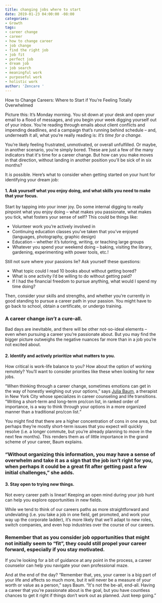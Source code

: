 ```yaml
---
title: changing jobs where to start
date: 2019-01-23 04:00:00 -08:00
categories:
- Growth
tags:
- career change
- career
- how to change career
- job change
- find the right job
- job fit
- perfect job
- dream job
- job search
- meaningful work
- purposeful work
- holistic work
author: 'Zencare '
---
```


How to Change Careers: Where to Start if You’re Feeling Totally Overwhelmed

Picture this: It’s Monday morning. You sit down at your desk and open your email to a flood of messages, and you begin your week digging yourself out of your inbox. You’re reading through emails about client conflicts and impending deadlines, and a campaign that’s running behind schedule – and, underneath it all, what you’re really reading is: _It’s time for a change._

You’re likely feeling frustrated, unmotivated, or overall unfulfilled. Or maybe, in another scenario, you're simply bored. These are just a few of the many indicators that it's time for a career change. But how can you make moves in that direction, without landing in another position you'll be sick of in six months? 

It _is_ possible. Here’s what to consider when getting started on your hunt for identifying your dream job:

#### 1. Ask yourself what you enjoy doing, and what skills you need to make that your focus.

Start by tapping into your inner joy. Do some internal digging to really pinpoint what you enjoy doing – what makes you passionate, what makes you tick, what fosters your sense of self? This could be things like: 

- Volunteer work you’re actively involved in 
- Continuing education classes you’ve taken that you’ve enjoyed (languages, photography, graphic design) 
- Education – whether it’s tutoring, writing, or teaching large groups 
- Whatever you spend your weekend doing – baking, visiting the library, gardening, experimenting with power tools, etc.! 

Still not sure where your passions lie? Ask yourself these questions:

- What topic could I read 10 books about without getting bored? 
- What is one activity I’d be willing to do without getting paid? 
- If I had the financial freedom to pursue anything, what would I spend my time doing?  

Then, consider your skills and strengths, and whether you’re currently in good standing to pursue a career path in your passion. You might have to go back to school, obtain a certificate, or undergo training. 

### A career change _isn’t_ a cure-all. 

Bad days are inevitable, and there will be other not-so-ideal elements – even when pursuing a career you’re passionate about. But you may find the bigger picture outweighs the negative nuances far more than in a job you’re not excited about. 

#### 2. Identify and actively prioritize what matters to you.
  
How critical is work-life balance to you? How about the option of working remotely? You’ll want to consider priorities like these when looking for new jobs.

“When thinking through a career change, sometimes emotions can get in the way of honestly weighing out your options,” says [Julia Baum](https://www.zencare.co/julia-baum), a therapist in New York City whose specializes in career counseling and life transitions. “Writing a short-term and long-term pro/con list, in ranked order of importance, is a way to think through your options in a more organized manner than a traditional pro/con list.”

You might find that there are a higher concentration of cons in one area, but perhaps they’re mostly short-term issues that you expect will quickly resolve (i.e. a longer commute, but you’re already planning to move in the next few months). This renders them as of little importance in the grand scheme of your career, Baum explains.

### “Without organizing this information, you may have a sense of overwhelm and take it as a sign that the job isn’t right for you, when perhaps it could be a great fit after getting past a few initial challenges,” she adds.

#### 3. Stay open to trying new things. 

Not every career path is linear! Keeping an open mind during your job hunt can help you explore opportunities in new fields. 

While we tend to think of our careers paths as more straightforward and undeviating (i.e. you take a job in one field, get promoted, and work your way up the corporate ladder), it’s more likely that we’ll adapt to new roles, switch companies, and even hop industries over the course of our careers. 

### Remember that as you consider job opportunities that might not initially seem to “fit”, they could still propel your career forward, especially if you stay motivated. 

If you’re looking for a bit of guidance at any point in the process, a career counselor can help you navigate your own professional maze. 

And at the end of the day? “Remember that, yes, your career is a big part of your life and affects so much more, but it will never be a measure of your worth or value as a person,” says Baum. “It's not the be-all, end-all. Having a career that you’re passionate about is the goal, but you have countless chances to get it right if things don’t work out as planned. Just keep going.”
